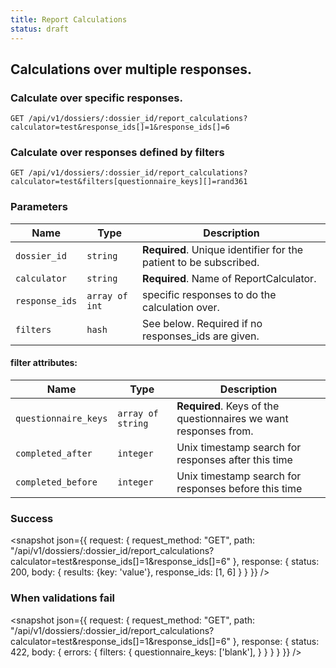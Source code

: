 ```yaml
---
title: Report Calculations
status: draft
---
```


## Calculations over multiple responses.

### Calculate over specific responses.

    GET /api/v1/dossiers/:dossier_id/report_calculations?calculator=test&response_ids[]=1&response_ids[]=6

### Calculate over responses defined by filters

    GET /api/v1/dossiers/:dossier_id/report_calculations?calculator=test&filters[questionnaire_keys][]=rand361

### Parameters

Name               | Type      | Description
-------------------|-----------|--------------
`dossier_id`       | `string`  | **Required**. Unique identifier for the patient to be subscribed.
`calculator`       | `string`  | **Required**. Name of ReportCalculator.
`response_ids`       | `array of int` | specific responses to do the calculation over.
`filters`          | `hash`    | See below. Required if no responses_ids are given.

#### filter attributes:

Name                | Type               | Description
--------------------|--------------------|------------
`questionnaire_keys`| `array of string`  | **Required**. Keys of the questionnaires we want responses from.
`completed_after`   | `integer`          | Unix timestamp search for responses after this time
`completed_before`  | `integer`          | Unix timestamp search for responses before this time


### Success

<snapshot json={{
  request: {
    request_method: "GET",
    path: "/api/v1/dossiers/:dossier_id/report_calculations?calculator=test&response_ids[]=1&response_ids[]=6"
  },
  response: {
    status: 200,
    body: {
      results: {key: 'value'},
      response_ids: [1, 6]
    }
  }
}} />

### When validations fail

<snapshot json={{
  request: {
    request_method: "GET",
    path: "/api/v1/dossiers/:dossier_id/report_calculations?calculator=test&response_ids[]=1&response_ids[]=6"
  },
  response: {
    status: 422,
    body: {
      errors: {
        filters: {
          questionnaire_keys: ['blank'],
        }
      }
    }
  }
}} />

